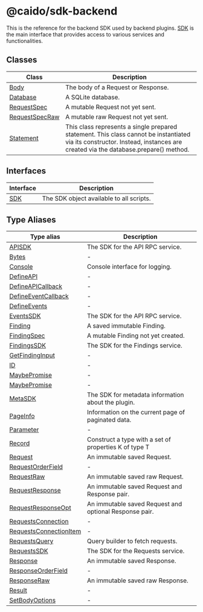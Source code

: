# @caido/sdk-backend

This is the reference for the backend SDK used by backend plugins.
[SDK](interfaces/SDK.md) is the main interface that provides access to various services and functionalities.

## Classes

| Class | Description |
| ------ | ------ |
| [Body](classes/Body.md) | The body of a Request or Response. |
| [Database](classes/Database.md) | A SQLite database. |
| [RequestSpec](classes/RequestSpec.md) | A mutable Request not yet sent. |
| [RequestSpecRaw](classes/RequestSpecRaw.md) | A mutable raw Request not yet sent. |
| [Statement](classes/Statement.md) | This class represents a single prepared statement. This class cannot be instantiated via its constructor. Instead, instances are created via the database.prepare() method. |

## Interfaces

| Interface | Description |
| ------ | ------ |
| [SDK](interfaces/SDK.md) | The SDK object available to all scripts. |

## Type Aliases

| Type alias | Description |
| ------ | ------ |
| [APISDK](type-aliases/APISDK.md) | The SDK for the API RPC service. |
| [Bytes](type-aliases/Bytes.md) | - |
| [Console](type-aliases/Console.md) | Console interface for logging. |
| [DefineAPI](type-aliases/DefineAPI.md) | - |
| [DefineAPICallback](type-aliases/DefineAPICallback.md) | - |
| [DefineEventCallback](type-aliases/DefineEventCallback.md) | - |
| [DefineEvents](type-aliases/DefineEvents.md) | - |
| [EventsSDK](type-aliases/EventsSDK.md) | The SDK for the API RPC service. |
| [Finding](type-aliases/Finding.md) | A saved immutable Finding. |
| [FindingSpec](type-aliases/FindingSpec.md) | A mutable Finding not yet created. |
| [FindingsSDK](type-aliases/FindingsSDK.md) | The SDK for the Findings service. |
| [GetFindingInput](type-aliases/GetFindingInput.md) | - |
| [ID](type-aliases/ID.md) | - |
| [MaybePromise](type-aliases/MaybePromise.md) | - |
| [MaybePromise](type-aliases/MaybePromise.md) | - |
| [MetaSDK](type-aliases/MetaSDK.md) | The SDK for metadata information about the plugin. |
| [PageInfo](type-aliases/PageInfo.md) | Information on the current page of paginated data. |
| [Parameter](type-aliases/Parameter.md) | - |
| [Record](type-aliases/Record.md) | Construct a type with a set of properties K of type T |
| [Request](type-aliases/Request.md) | An immutable saved Request. |
| [RequestOrderField](type-aliases/RequestOrderField.md) | - |
| [RequestRaw](type-aliases/RequestRaw.md) | An immutable saved raw Request. |
| [RequestResponse](type-aliases/RequestResponse.md) | An immutable saved Request and Response pair. |
| [RequestResponseOpt](type-aliases/RequestResponseOpt.md) | An immutable saved Request and optional Response pair. |
| [RequestsConnection](type-aliases/RequestsConnection.md) | - |
| [RequestsConnectionItem](type-aliases/RequestsConnectionItem.md) | - |
| [RequestsQuery](type-aliases/RequestsQuery.md) | Query builder to fetch requests. |
| [RequestsSDK](type-aliases/RequestsSDK.md) | The SDK for the Requests service. |
| [Response](type-aliases/Response.md) | An immutable saved Response. |
| [ResponseOrderField](type-aliases/ResponseOrderField.md) | - |
| [ResponseRaw](type-aliases/ResponseRaw.md) | An immutable saved raw Response. |
| [Result](type-aliases/Result.md) | - |
| [SetBodyOptions](type-aliases/SetBodyOptions.md) | - |
